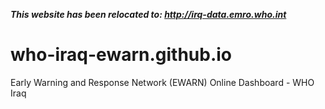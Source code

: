 ***This website has been relocated to: http://irq-data.emro.who.int***

# who-iraq-ewarn.github.io

Early Warning and Response Network (EWARN) Online Dashboard - WHO Iraq
